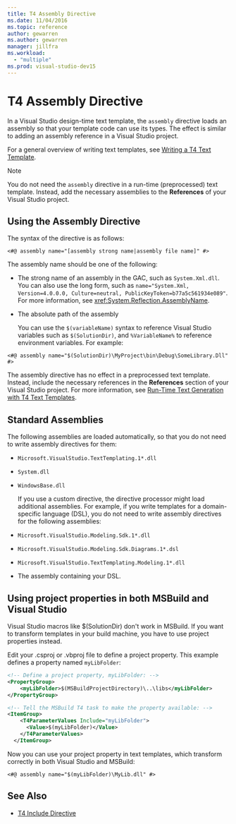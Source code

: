 ```yaml
---
title: T4 Assembly Directive
ms.date: 11/04/2016
ms.topic: reference
author: gewarren
ms.author: gewarren
manager: jillfra
ms.workload:
  - "multiple"
ms.prod: visual-studio-dev15
---
```

# T4 Assembly Directive

In a Visual Studio design-time text template, the `assembly` directive loads an assembly so that your template code can use its types. The effect is similar to adding an assembly reference in a Visual Studio project.

 For a general overview of writing text templates, see [Writing a T4 Text Template](../modeling/writing-a-t4-text-template.md).

> [!NOTE]
>  You do not need the `assembly` directive in a run-time (preprocessed) text template. Instead, add the necessary assemblies to the **References** of your Visual Studio project.

## Using the Assembly Directive
 The syntax of the directive is as follows:

```
<#@ assembly name="[assembly strong name|assembly file name]" #>
```

 The assembly name should be one of the following:

- The strong name of an assembly in the GAC, such as `System.Xml.dll`. You can also use the long form, such as `name="System.Xml, Version=4.0.0.0, Culture=neutral, PublicKeyToken=b77a5c561934e089"`. For more information, see <xref:System.Reflection.AssemblyName>.

- The absolute path of the assembly

  You can use the `$(variableName)` syntax to reference Visual Studio variables such as `$(SolutionDir)`, and `%VariableName%` to reference environment variables. For example:

```
<#@ assembly name="$(SolutionDir)\MyProject\bin\Debug\SomeLibrary.Dll" #>
```

 The assembly directive has no effect in a preprocessed text template. Instead, include the necessary references in the **References** section of your Visual Studio project. For more information, see [Run-Time Text Generation with T4 Text Templates](../modeling/run-time-text-generation-with-t4-text-templates.md).

## Standard Assemblies
 The following assemblies are loaded automatically, so that you do not need to write assembly directives for them:

- `Microsoft.VisualStudio.TextTemplating.1*.dll`

- `System.dll`

- `WindowsBase.dll`

  If you use a custom directive, the directive processor might load additional assemblies. For example, if you write templates for a domain-specific language (DSL), you do not need to write assembly directives for the following assemblies:

- `Microsoft.VisualStudio.Modeling.Sdk.1*.dll`

- `Microsoft.VisualStudio.Modeling.Sdk.Diagrams.1*.dsl`

- `Microsoft.VisualStudio.TextTemplating.Modeling.1*.dll`

- The assembly containing your DSL.

## <a name="msbuild"></a> Using project properties in both MSBuild and Visual Studio
 Visual Studio macros like $(SolutionDir) don't work in MSBuild. If you want to transform templates in your build machine, you have to use project properties instead.

 Edit your .csproj or .vbproj file to define a project property. This example defines a property named `myLibFolder`:

```xml
<!-- Define a project property, myLibFolder: -->
<PropertyGroup>
    <myLibFolder>$(MSBuildProjectDirectory)\..\libs</myLibFolder>
</PropertyGroup>

<!-- Tell the MSBuild T4 task to make the property available: -->
<ItemGroup>
    <T4ParameterValues Include="myLibFolder">
      <Value>$(myLibFolder)</Value>
    </T4ParameterValues>
  </ItemGroup>
```

 Now you can use your project property in text templates, which transform correctly in both Visual Studio and MSBuild:

```
<#@ assembly name="$(myLibFolder)\MyLib.dll" #>
```

## See Also

- [T4 Include Directive](../modeling/t4-include-directive.md)